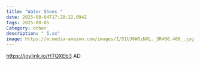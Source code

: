 ```yaml
---
title: "Water Shoes "
date: 2025-08-04T17:28:22.094Z
tags: 2025-08-05
Category: other
description: " 5.xx"
image: https://m.media-amazon.com/images/I/51UJ0WOzNXL._SR400,400_.jpg
---
```

https://joylink.io/HTQXEb3     AD